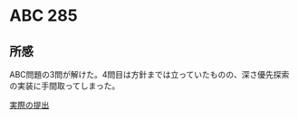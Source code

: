 # ABC 285

## 所感

ABC問題の3問が解けた。4問目は方針までは立っていたものの、深さ優先探索の実装に手間取ってしまった。

[実際の提出](https://atcoder.jp/contests/abc285/submissions?f.Task=&f.LanguageName=&f.Status=&f.User=flyingcoppepan)
